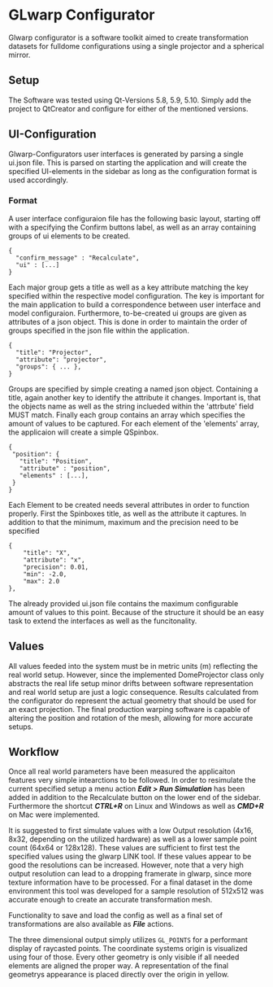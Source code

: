# GLwarp Configurator

Glwarp configurator is a software toolkit aimed to create transformation datasets for fulldome configurations using a single projector and a spherical mirror.


## Setup
The Software was tested using Qt-Versions 5.8, 5.9, 5.10. Simply add the project to QtCreator and configure for either of the mentioned versions.

## UI-Configuration
Glwarp-Configurators user interfaces is generated by parsing a single ui.json file. This is parsed on starting the application and will create the specified UI-elements in the sidebar as long as the configuration format is used accordingly.

### Format
A user interface configuraion file has the following basic layout, starting off with a <string> specifying the Confirm buttons label, as well as an array containing groups of ui elements to be created.
 
```
{
  "confirm_message" : "Recalculate",
  "ui" : [...]
}
```
 
Each major group gets a title as well as a key attribute matching the key specified within the respective model configuration. The key is important for the main application to build a correspondence between user interface and model configuraion. Furthermore, to-be-created ui groups are given as attributes of a json object. This is done in order to maintain the order of groups specified in the json file within the application.  

```
{
  "title": "Projector",
  "attribute": "projector",
  "groups": { ... },
}
```
 
Groups are specified by simple creating a named json object. Containing a title, again another key to identify the attribute it changes. Important is, that the objects name as well as the string inclueded within the 'attrbute' field MUST match. Finally each group contains an array which specifies the amount of values to be captured. For each element of the 'elements' array, the applicaion will create a simple QSpinbox.
 
 ```
{
  "position": {
    "title": "Position",
    "attribute" : "position",
    "elements" : [...],
  }
}
 ```
 
Each Element to be created needs several attributes in order to function properly.  First the Spinboxes title, as well as the attribute it captures. In addition to that the minimum, maximum and the precision need to be specified
 
 ```
 {
     "title": "X",
     "attribute": "x",
     "precision": 0.01,
     "min": -2.0,
     "max": 2.0
 },
```

The already provided ui.json file contains the maximum configurable amount of values to this point. Because of the structure it should be an easy task to extend the interfaces as well as the funcitonality.

## Values
All values feeded into the system must be in metric units (m) reflecting the real world setup. However, since the implemented DomeProjector class only abstracts the real life setup minor drifts between software representation and real world setup are just a logic consequence.
Results calculated from the configurator do represent the actual geometry that should be used for an exact projection. The final production warping software is capable of altering the position and rotation of the mesh, allowing for more accurate setups.

## Workflow
Once all real world parameters have been measured the applicaiton features very simple intearctions to be followed. In order to resimulate the current specified setup a menu action ___Edit > Run Simulation___ has been added in addition to the Recalculate button on the lower end of the sidebar. Furthermore the shortcut ___CTRL+R___ on Linux and Windows as well as ___CMD+R___ on Mac were implemented.

It is suggested to first simulate values with a low Output resolution (4x16, 8x32, depending on the utilized hardware) as well as a lower sample point count (64x64 or 128x128). These values are sufficient to first test the specified values using the glwarp LINK tool. If these values appear to be good the resolutions can be increased. However, note that a very high output resolution can lead to a dropping framerate in glwarp, since more texture information have to be processed. For a final dataset in the dome environment this tool was developed for a sample resolution of 512x512 was accurate enough to create an accurate transformation mesh.

Functionality to save and load the config as well as a final set of transformations are also available as ___File___ actions.

The three dimensional output simply utilizes `GL_POINTS` for a performant display of raycasted points. The coordinate systems origin is visualized using four of those. Every other geometry is only visible if all needed elements are aligned the proper way. A representation of the final geometrys appearance is placed directly over the origin in yellow. 
